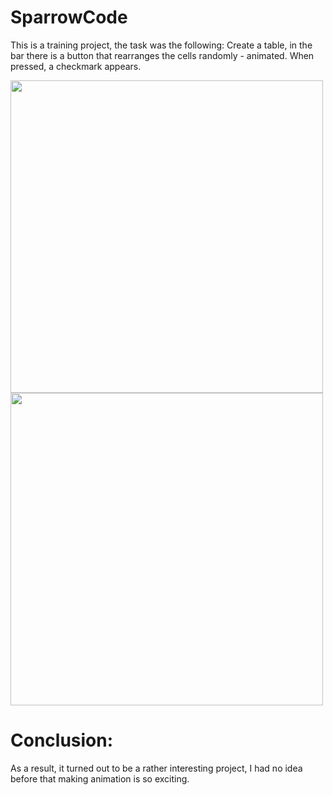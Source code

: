 # SparrowCode
This is a training project, the task was the following:
Create a table, in the bar there is a button that rearranges the cells randomly - animated. When pressed, a checkmark appears.

<img width="500" src="https://user-images.githubusercontent.com/121757460/214470936-01b87eaa-ddac-4857-998b-0a98fb2e3b31.png"> <img width="500" src="https://user-images.githubusercontent.com/121757460/214470932-37f4c1d3-c764-447f-9efa-40cfc85feeb3.png">

# Сonclusion:
As a result, it turned out to be a rather interesting project, I had no idea before that making animation is so exciting.
